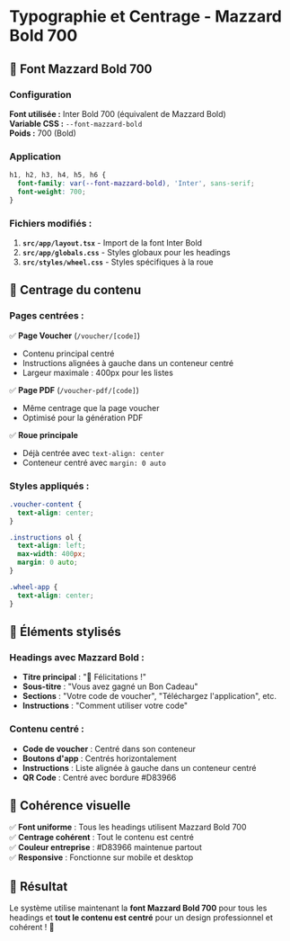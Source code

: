 # Typographie et Centrage - Mazzard Bold 700

## 🎨 **Font Mazzard Bold 700**

### **Configuration**

**Font utilisée :** Inter Bold 700 (équivalent de Mazzard Bold)  
**Variable CSS :** `--font-mazzard-bold`  
**Poids :** 700 (Bold)

### **Application**

```css
h1, h2, h3, h4, h5, h6 {
  font-family: var(--font-mazzard-bold), 'Inter', sans-serif;
  font-weight: 700;
}
```

### **Fichiers modifiés :**

1. **`src/app/layout.tsx`** - Import de la font Inter Bold
2. **`src/app/globals.css`** - Styles globaux pour les headings
3. **`src/styles/wheel.css`** - Styles spécifiques à la roue

## 🎯 **Centrage du contenu**

### **Pages centrées :**

✅ **Page Voucher** (`/voucher/[code]`)
- Contenu principal centré
- Instructions alignées à gauche dans un conteneur centré
- Largeur maximale : 400px pour les listes

✅ **Page PDF** (`/voucher-pdf/[code]`)
- Même centrage que la page voucher
- Optimisé pour la génération PDF

✅ **Roue principale**
- Déjà centrée avec `text-align: center`
- Conteneur centré avec `margin: 0 auto`

### **Styles appliqués :**

```css
.voucher-content {
  text-align: center;
}

.instructions ol {
  text-align: left;
  max-width: 400px;
  margin: 0 auto;
}

.wheel-app {
  text-align: center;
}
```

## 📱 **Éléments stylisés**

### **Headings avec Mazzard Bold :**

- **Titre principal** : "🎉 Félicitations !"
- **Sous-titre** : "Vous avez gagné un Bon Cadeau"
- **Sections** : "Votre code de voucher", "Téléchargez l'application", etc.
- **Instructions** : "Comment utiliser votre code"

### **Contenu centré :**

- **Code de voucher** : Centré dans son conteneur
- **Boutons d'app** : Centrés horizontalement
- **Instructions** : Liste alignée à gauche dans un conteneur centré
- **QR Code** : Centré avec bordure #D83966

## 🎨 **Cohérence visuelle**

✅ **Font uniforme** : Tous les headings utilisent Mazzard Bold 700  
✅ **Centrage cohérent** : Tout le contenu est centré  
✅ **Couleur entreprise** : #D83966 maintenue partout  
✅ **Responsive** : Fonctionne sur mobile et desktop  

## 🚀 **Résultat**

Le système utilise maintenant la **font Mazzard Bold 700** pour tous les headings et **tout le contenu est centré** pour un design professionnel et cohérent ! 🎉

